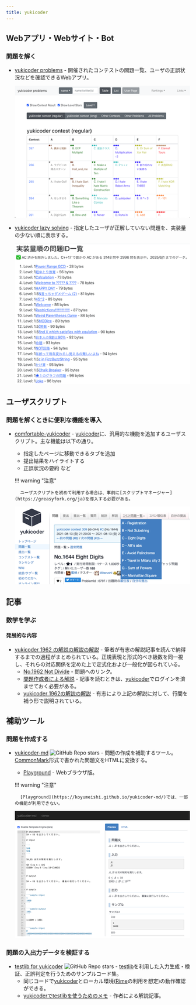 ```yaml
---
title: yukicoder
---
```


## Webアプリ・Webサイト・Bot

### 問題を解く

- [yukicoder problems](https://iilj.github.io/yukicoder-problems/#/table/) - 開催されたコンテストの問題一覧、ユーザの正誤状況などを確認できるWebアプリ。

    <div align="center">
      <img loading = "lazy" src="../../images/related_contest_sites/yukicoder/yukicoder_problems.png" alt="yukicoder problems">
    </div>

- [yukicoder lazy solving](https://maruoka842.github.io/yukicoder-lazy-solving/) - 指定したユーザが正解していない問題を、実装量の少ない順に表示する。

    <div align="center">
      <img loading="lazy" src="../../images/related_contest_sites/yukicoder/yukicoder_lazy_solving.png" alt="yukicoder lazy solving">
    </div>

## ユーザスクリプト

### 問題を解くときに便利な機能を導入

- [comfortable-yukicoder](https://greasyfork.org/ja/scripts/431129-comfortable-yukicoder) - [yukicoder](https://yukicoder.me/)に、汎用的な機能を追加するユーザスクリプト。主な機能は以下の通り。
    - 指定したページに移動できるタブを追加
    - 提出結果をハイライトする
    - 正誤状況の要約 など

    !!! warning "注意"

        ユーザスクリプトを初めて利用する場合は、事前に[スクリプトマネージャー](https://greasyfork.org/ja)を導入する必要がある。

    <div align="center">
      <img loading = "lazy" src="../../images/related_contest_sites/yukicoder/comfortable_yukicoder.png" alt="comfortable yukicoder">
    </div>

## 記事

### 数学を学ぶ

#### 発展的な内容

- [yukicoder 1962 の解説の解説の解説](https://koba-e964.hatenablog.com/entry/2024/04/15/230008) - 筆者が有志の解説記事を読んで納得するまでの過程がまとめられている。正規表現と形式的べき級数を同一視し、それらの対応関係を定めた上で定式化および一般化が図られている。
    - [No.1962 Not Divide](https://yukicoder.me/problems/no/1962) - 問題へのリンク。
    - [問題作成者による解説](https://yukicoder.me/problems/no/1962/editorial) - 記事を読むときは、[yukicoder](https://yukicoder.me/)でログインを済ませておく必要がある。
    - [yukicoder 1962の解説の解説](https://sugarknri.hatenablog.com/entry/2022/06/08/180533) - 有志により上記の解説に対して、行間を補う形で説明されている。

## 補助ツール

### 問題を作成する

- [yukicoder-md](https://github.com/koyumeishi/yukicoder-md) ![GitHub Repo stars](https://img.shields.io/github/stars/koyumeishi/yukicoder-md?style=plastic) - 問題の作成を補助するツール。[CommonMark](https://commonmark.org/)形式で書かれた問題文をHTMLに変換する。
    - [Playground](https://koyumeishi.github.io/yukicoder-md/) - Webブラウザ版。

    !!! warning "注意"

        [Playground](https://koyumeishi.github.io/yukicoder-md/)では、一部の機能が利用できない。

    <div align="center">
      <img loading = "lazy" src="../../images/related_contest_sites/yukicoder/yukicoder_md.png" alt="yukicoder md">
    </div>

### 問題の入出力データを検証する

- [testlib for yukicoder](https://github.com/riantkb/testlib_for_yukicoder) ![GitHub Repo stars](https://img.shields.io/github/stars/riantkb/testlib_for_yukicoder?style=plastic) - [testlib](https://github.com/MikeMirzayanov/testlib)を利用した入力生成・検証、正誤判定を行うためのサンプルコード集。
    - 同じコードで[yukicoder](https://yukicoder.me/)とローカル環境([Rime](https://github.com/icpc-jag/rime)の利用を想定)の動作確認ができる。
    - [yukicoderでtestlibを使うためのメモ](https://rian.hatenablog.jp/entry/2020/12/04/181523) - 作者による解説記事。
